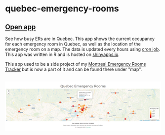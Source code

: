 # quebec-emergency-rooms

## <a href="https://jlomako.shinyapps.io/quebec-emergency-rooms/">Open app</a>

See how busy ERs are in Quebec. This app shows the current occupancy for 
each emergency room in Quebec, as well as the location of the emergency room on a map.
The data is updated every hours using <a href="https://github.com/jlomako/download-file-to-repository">cron job</a>.
This app was written in R and is hosted on <a href="https://jlomako.shinyapps.io/quebec-emergency-rooms/">shinyapps.io</a>. 

This app used to be a side project of my <a href="https://jlomako.shinyapps.io/Montreal_ER/">Montreal Emergency Rooms Tracker</a> but is now a part of it and can be found there under "map".

<br>
<a href="https://jlomako.shinyapps.io/quebec-emergency-rooms/"><img src="screenshot.png" alt="screenshot"></a>

